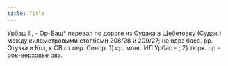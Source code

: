 ```yaml
---
title: Title
---
```


Урбаш II, - Ор-Баш* перевал по дороге из Судака в Щебетовку (Судак.) между
километровыми столбами 208/28 и 209/27; на вдрз басс. рр. Отузка и Коз, к СВ от
пер. Синор. 1) ср. монг. ИЛ Урбас - ; 2) тюрк. ор - ров-верховье рва.
